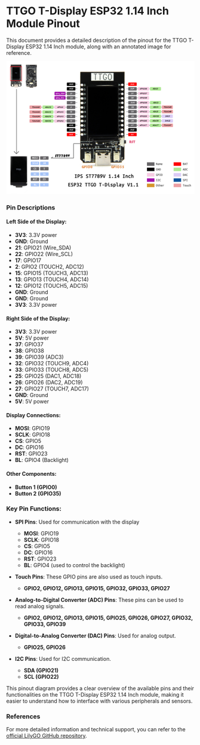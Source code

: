 # TTGO T-Display ESP32 1.14 Inch Module Pinout

This document provides a detailed description of the pinout for the TTGO T-Display ESP32 1.14 Inch module, along with an annotated image for reference.

![TTGO T-Display ESP32 1.14 Inch Module Pinout](https://github.com/Xinyuan-LilyGO/TTGO-T-Display/blob/master/image/pinmap.jpg?raw=true)

### Pin Descriptions

#### Left Side of the Display:
- **3V3**: 3.3V power
- **GND**: Ground
- **21**: GPIO21 (Wire_SDA)
- **22**: GPIO22 (Wire_SCL)
- **17**: GPIO17
- **2**: GPIO2 (TOUCH2, ADC12)
- **15**: GPIO15 (TOUCH3, ADC13)
- **13**: GPIO13 (TOUCH4, ADC14)
- **12**: GPIO12 (TOUCH5, ADC15)
- **GND**: Ground
- **GND**: Ground
- **3V3**: 3.3V power

#### Right Side of the Display:
- **3V3**: 3.3V power
- **5V**: 5V power
- **37**: GPIO37
- **38**: GPIO38
- **39**: GPIO39 (ADC3)
- **32**: GPIO32 (TOUCH9, ADC4)
- **33**: GPIO33 (TOUCH8, ADC5)
- **25**: GPIO25 (DAC1, ADC18)
- **26**: GPIO26 (DAC2, ADC19)
- **27**: GPIO27 (TOUCH7, ADC17)
- **GND**: Ground
- **5V**: 5V power

#### Display Connections:
- **MOSI**: GPIO19
- **SCLK**: GPIO18
- **CS**: GPIO5
- **DC**: GPIO16
- **RST**: GPIO23
- **BL**: GPIO4 (Backlight)

#### Other Components:
- **Button 1 (GPIO0)**
- **Button 2 (GPIO35)**

### Key Pin Functions:
- **SPI Pins**: Used for communication with the display
  - **MOSI**: GPIO19
  - **SCLK**: GPIO18
  - **CS**: GPIO5
  - **DC**: GPIO16
  - **RST**: GPIO23
  - **BL**: GPIO4 (used to control the backlight)

- **Touch Pins**: These GPIO pins are also used as touch inputs.
  - **GPIO2, GPIO12, GPIO13, GPIO15, GPIO32, GPIO33, GPIO27**

- **Analog-to-Digital Converter (ADC) Pins**: These pins can be used to read analog signals.
  - **GPIO2, GPIO12, GPIO13, GPIO15, GPIO25, GPIO26, GPIO27, GPIO32, GPIO33, GPIO39**

- **Digital-to-Analog Converter (DAC) Pins**: Used for analog output.
  - **GPIO25, GPIO26**

- **I2C Pins**: Used for I2C communication.
  - **SDA (GPIO21)**
  - **SCL (GPIO22)**

This pinout diagram provides a clear overview of the available pins and their functionalities on the TTGO T-Display ESP32 1.14 Inch module, making it easier to understand how to interface with various peripherals and sensors.

### References
For more detailed information and technical support, you can refer to the [official LilyGO GitHub repository](https://github.com/Xinyuan-LilyGO/TTGO-T-Display).

